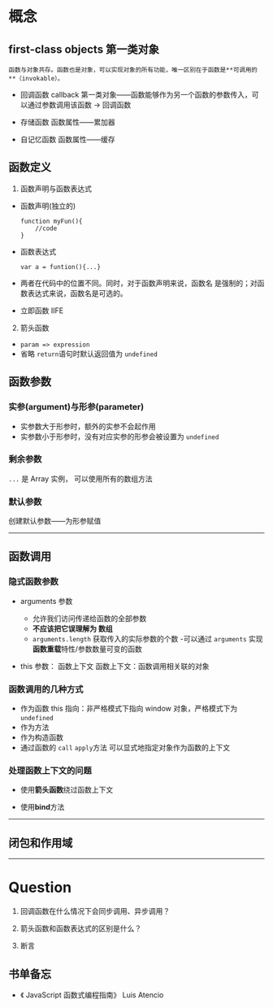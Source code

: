 # 概念

## first-class objects  第一类对象

    函数与对象共存。函数也是对象，可以实现对象的所有功能，唯一区别在于函数是**可调用的**（invokable）。

- 回调函数 callback
第一类对象——函数能够作为另一个函数的参数传入，可以通过参数调用该函数 -> 回调函数

- 存储函数
函数属性——累加器

- 自记忆函数
函数属性——缓存

## 函数定义
1. 函数声明与函数表达式
- 函数声明(独立的)
    ```
    function myFun(){
        //code
    }
    ```
- 函数表达式
    ```
    var a = funtion(){...}
    ```
- 两者在代码中的位置不同。同时，对于函数声明来说，函数名 是强制的；对函数表达式来说，函数名是可选的。

- 立即函数
IIFE

2. 箭头函数

- `param => expression`
- 省略 `return`语句时默认返回值为 `undefined`

## 函数参数

### 实参(argument)与形参(parameter)
- 实参数大于形参时，额外的实参不会起作用
- 实参数小于形参时，没有对应实参的形参会被设置为 `undefined`
### 剩余参数
`...`
是 Array 实例， 可以使用所有的数组方法
### 默认参数
创建默认参数——为形参赋值

---

## 函数调用
### 隐式函数参数
- arguments 参数
    - 允许我们访问传递给函数的全部参数
    - **不应该把它误理解为 数组**
    - `arguments.length` 获取传入的实际参数的个数
    -可以通过 `arguments` 实现**函数重载**特性/参数数量可变的函数

- this 参数： 函数上下文
    函数上下文：函数调用相关联的对象

### 函数调用的几种方式
- 作为函数
    this 指向：非严格模式下指向 window 对象，严格模式下为`undefined`
- 作为方法
- 作为构造函数
- 通过函数的 `call` `apply`方法
    可以显式地指定对象作为函数的上下文

### 处理函数上下文的问题
- 使用**箭头函数**绕过函数上下文

- 使用**bind**方法

---

## 闭包和作用域



---

# Question
1. 回调函数在什么情况下会同步调用、异步调用？

2. 箭头函数和函数表达式的区别是什么？

3. 断言


## 书单备忘
- 《 JavaScript 函数式编程指南》 Luis Atencio

